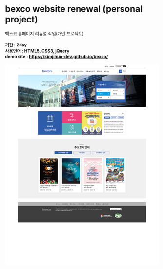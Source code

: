 # bexco website renewal (personal project)

벡스코 홈페이지 리뉴얼 작업(개인 프로젝트)
<br><br>
**기간 : 2day**
<br>
**사용언어 : HTML5, CSS3, jQuery**
<br>
**demo site : https://kimjihun-dev.github.io/bexco/**
<br><br>
<img src="https://github.com/kimjihun-dev/bexco/blob/master/bexco_re.jpg">
